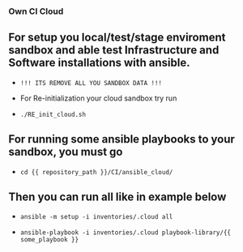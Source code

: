 ### Own CI Cloud 

## For setup you local/test/stage enviroment sandbox and able test Infrastructure and Software installations with ansible.

-  ``` !!! ITS REMOVE ALL YOU SANDBOX DATA !!! ```

- For Re-initialization your cloud sandbox try run

*  ``` ./RE_init_cloud.sh ```

## For running some ansible playbooks to your sandbox, you must go

* ``` cd {{ repository_path }}/CI/ansible_cloud/ ```

## Then you can run all like in example below

* ``` ansible -m setup -i inventories/.cloud all ```

* ``` ansible-playbook -i inventories/.cloud playbook-library/{{ some_playbook }} ```